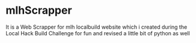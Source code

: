 # mlhScrapper

It is a Web Scrapper for mlh localbuild website which i created during the Local Hack Build Challenge for fun and revised a little bit of python as well
